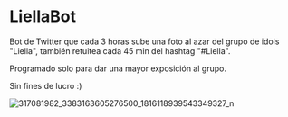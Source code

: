 # LiellaBot

Bot de Twitter que cada 3 horas sube una foto al azar del grupo de idols "Liella", también retuitea cada 45 min del hashtag "#Liella".

Programado solo para dar una mayor exposición al grupo.

Sin fines de lucro :)

![317081982_3383163605276500_1816118939543349327_n](https://user-images.githubusercontent.com/106907367/212612265-88ddfdcd-39ab-4785-9954-69b658754933.jpg)
